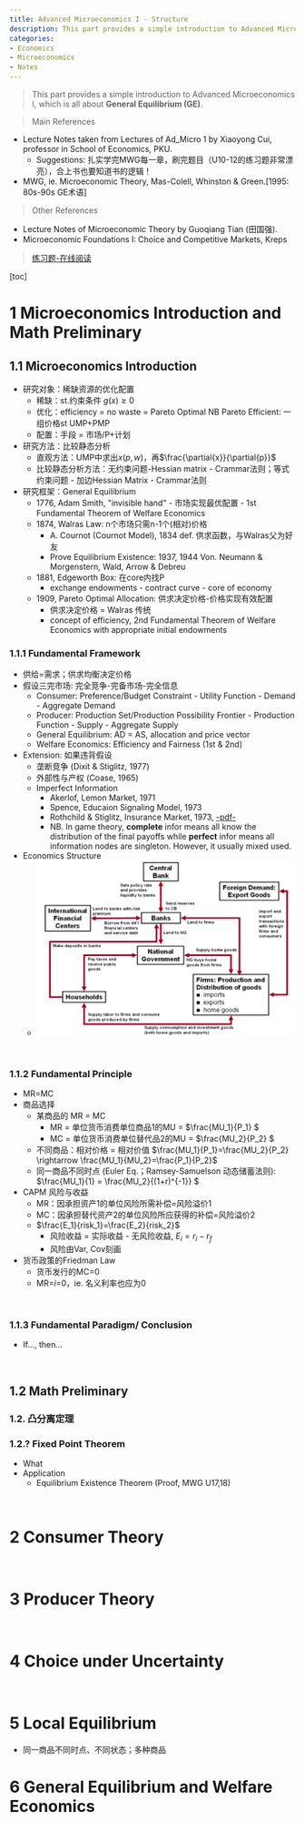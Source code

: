 ```yaml
---
title: Advanced Microeconomics I - Structure
description: This part provides a simple introduction to Advanced Microeconomics.
categories: 
- Economics
- Microeconomics
- Notes
---
```

> This part provides a simple introduction to Advanced Microeconomics I, which is all about **General Equilibrium (GE)**.

> Main References
- Lecture Notes taken from Lectures of Ad_Micro 1 by Xiaoyong Cui, professor in School of Economics, PKU.
    - Suggestions:  扎实学完MWG每一章，刷完题目（U10-12的练习题非常漂亮），合上书也要知道书的逻辑！
- MWG, ie. Microeconomic Theory, Mas-Colell, Whinston & Green.[1995: 80s-90s GE术语]

> Other References
- Lecture Notes of Microeconomic Theory by Guoqiang Tian (田国强).
- Microeconomic Foundations I: Choice and Competitive Markets, Kreps

> [练习题-在线阅读](http://www.apabi.com/pku/pub.mvc?pid=book.detail&metaid=m.20120927-ZDLW-889-0032&cult=CN&username=%E6%9D%A5%E8%87%AA%20%E5%8C%97%E4%BA%AC%E5%A4%A7%E5%AD%A6%E5%9B%BE%E4%B9%A6%E9%A6%86%20%E7%9A%84%E7%94%A8%E6%88%B7&ug=%E5%8C%97%E4%BA%AC%E5%A4%A7%E5%AD%A6%E5%9B%BE%E4%B9%A6%E9%A6%86%E6%97%A0%E5%AF%86%E7%A0%81%E7%94%A8%E6%88%B7%E7%BB%84)

[toc]

# 1 Microeconomics Introduction and Math Preliminary
## 1.1 Microeconomics Introduction 
- 研究对象：稀缺资源的优化配置
    - 稀缺：st.约束条件 $g(x)\geq 0$
    - 优化：efficiency = no waste = Pareto Optimal
    NB Pareto Efficient: 一组价格st UMP+PMP
    - 配置：手段 = 市场/P+计划
- 研究方法：比较静态分析
    - 直观方法：UMP中求出$x(p,w)$，再$\frac{\partial{x}}{\partial{p}}$ 
    - 比较静态分析方法：无约束问题-Hessian matrix - Crammar法则；等式约束问题 - 加边Hessian Matrix - Crammar法则
- 研究框架：General Equilibrium
    - 1776, Adam Smith, "invisible hand" - 市场实现最优配置 - 1st Fundamental Theorem of Welfare Economics
    - 1874, Walras Law: n个市场只需n-1个(相对)价格
        - A. Cournot (Cournot Model), 1834 def. 供求函数，与Walras父为好友
        - Prove Equilibrium Existence: 1937, 1944 Von. Neumann & Morgenstern, Wald, Arrow & Debreu
    - 1881, Edgeworth Box: 在core内找P
        - exchange endowments - contract curve - core of economy
    - 1909, Pareto Optimal Allocation: 供求决定价格-价格实现有效配置
        - 供求决定价格 = Walras 传统
        - concept of efficiency, 2nd Fundamental Theorem of Welfare Economics with appropriate initial endowments
### 1.1.1 Fundamental Framework
- 供给=需求；供求均衡决定价格
- 假设三完市场: 完全竞争-完备市场-完全信息
    - Consumer: Preference/Budget Constraint - Utility Function - Demand - Aggregate Demand
    - Producer: Production Set/Production Possibility Frontier - Production Function - Supply - Aggregate Supply
    - General Equilibrium: AD = AS, allocation and price vector
    - Welfare Economics: Efficiency and Fairness (1st & 2nd)
- Extension: 如果违背假设
    - 垄断竞争 (Dixit & Stiglitz, 1977)
    - 外部性与产权 (Coase, 1965)
    - Imperfect Information
        - Akerlof, Lemon Market, 1971
        - Spence, Educaion Signaling Model, 1973
        - Rothchild & Stiglitz, Insurance Market, 1973, [-pdf-](https://www.uh.edu/~bsorense/Rothschild&Stiglitz.pdf)
        - NB. In game theory, **complete** infor means all know the distribution of the final payoffs while **perfect** infor means all information nodes are singleton. However, it usually mixed used.
- Economics Structure
   - ![Economic Structure](https://raw.githubusercontent.com/fqinpku/picgo_image/main/img202207251130456.png)

&emsp; 

### 1.1.2 Fundamental Principle
- MR=MC
- 商品选择
    - 某商品的 MR = MC
        - MR = 单位货币消费单位商品1的MU = $\frac{MU_1}{P_1} $
        - MC = 单位货币消费单位替代品2的MU = $\frac{MU_2}{P_2} $
    - 不同商品：相对价格 = 相对价值 $\frac{MU_1}{P_1}=\frac{MU_2}{P_2} \rightarrow \frac{MU_1}{MU_2}=\frac{P_1}{P_2}$
    - 同一商品不同时点 (Euler Eq.；Ramsey-Samuelson 动态储蓄法则): $\frac{MU_1}{1} = \frac{MU_2}{(1+r)^{-1}} $
- CAPM 风险与收益
    - MR：因承担资产1的单位风险所需补偿=风险溢价1
    - MC：因承担替代资产2的单位风险所应获得的补偿=风险溢价2
    - $\frac{E_1}{risk_1}=\frac{E_2}{risk_2}$
        - 风险收益 = 实际收益 - 无风险收益, $E_i = r_i - r_f$
        - 风险由Var, Cov刻画
- 货币政策的Friedman Law
    - 货币发行的MC=0
    - MR=$i$=0，ie. 名义利率也应为0

&emsp; 

### 1.1.3 Fundamental Paradigm/ Conclusion
- If..., then...

&emsp; 

## 1.2 Math Preliminary
### 1.2. 凸分离定理
### 1.2.? Fixed Point Theorem
- What
- Application
    - Equilibrium Existence Theorem (Proof, MWG U17,18)



&emsp; 


# 2 Consumer Theory

&emsp; 


# 3 Producer Theory

&emsp; 

# 4 Choice under Uncertainty

&emsp; 

# 5 Local Equilibrium
- 同一商品不同时点、不同状态；多种商品
&emsp; 

# 6 General Equilibrium and Welfare Economics

&emsp; 

























